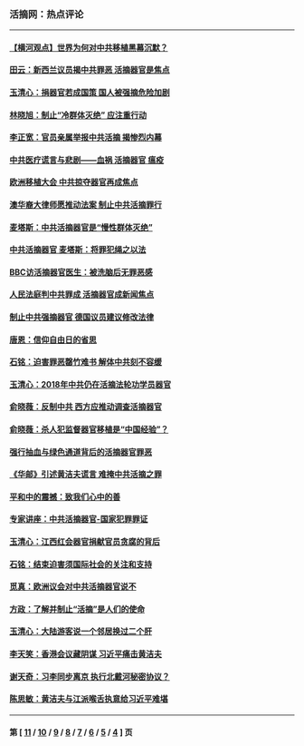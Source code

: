 ### 活摘网：热点评论
---
#### [【横河观点】世界为何对中共移植黑幕沉默？](../../pages/nf5879/n13244249.md?05170430) 
#### [田云：新西兰议员揭中共罪恶 活摘器官是焦点](../../pages/nf5879/n13070629.md?05170430) 
#### [玉清心：捐器官若成国策 国人被强摘危险加剧](../../pages/nf5879/n12802713.md?05170430) 
#### [林晓旭：制止“冷群体灭绝” 应注重行动](../../pages/nf5879/n12779736.md?05170430) 
#### [李正宽：官员亲属举报中共活摘 揭惨烈内幕](../../pages/nf5879/n12684490.md?05170430) 
#### [中共医疗谎言与悲剧——血祸 活摘器官 瘟疫](../../pages/nf5879/n12372103.md?05170430) 
#### [欧洲移植大会 中共掠夺器官再成焦点](../../pages/nf5879/n11538883.md?05170430) 
#### [澳华裔大律师愿推动法案 制止中共活摘罪行](../../pages/nf5879/n11377039.md?05170430) 
#### [麦塔斯：中共活摘器官是“慢性群体灭绝”](../../pages/nf5879/n11350529.md?05170430) 
#### [中共活摘器官 麦塔斯：将罪犯绳之以法](../../pages/nf5879/n11347973.md?05170430) 
#### [BBC访活摘器官医生：被洗脑后无罪恶感](../../pages/nf5879/n11335935.md?05170430) 
#### [人民法庭判中共罪成 活摘器官成新闻焦点](../../pages/nf5879/n11331578.md?05170430) 
#### [制止中共强摘器官 德国议员建议修改法律](../../pages/nf5879/n11249451.md?05170430) 
#### [唐恩：信仰自由日的省思](../../pages/nf5879/n11003525.md?05170430) 
#### [石铭：迫害罪恶罄竹难书  解体中共刻不容缓](../../pages/nf5879/n10942855.md?05170430) 
#### [玉清心：2018年中共仍在活摘法轮功学员器官](../../pages/nf5879/n10914646.md?05170430) 
#### [俞晓薇：反制中共 西方应推动调查活摘器官](../../pages/nf5879/n10794671.md?05170430) 
#### [俞晓薇：杀人犯监督器官移植是“中国经验”？](../../pages/nf5879/n10466427.md?05170430) 
#### [强行抽血与绿色通道背后的活摘器官罪恶](../../pages/nf5879/n10004708.md?05170430) 
#### [《华邮》引述黄洁夫谎言 难掩中共活摘之罪](../../pages/nf5879/n9642309.md?05170430) 
#### [平和中的震撼：致我们心中的善](../../pages/nf5879/n9021123.md?05170430) 
#### [专家讲座：中共活摘器官-国家犯罪罪证](../../pages/nf5879/n8828153.md?05170430) 
#### [玉清心：江西红会器官捐献官员贪腐的背后](../../pages/nf5879/n8522122.md?05170430) 
#### [石铭：结束迫害须国际社会的关注和支持](../../pages/nf5879/n8443497.md?05170430) 
#### [觅真：欧洲议会对中共活摘器官说不](../../pages/nf5879/n8337486.md?05170430) 
#### [方政：了解并制止“活摘”是人们的使命](../../pages/nf5879/n8329214.md?05170430) 
#### [玉清心：大陆游客说一个邻居换过二个肝](../../pages/nf5879/n8291404.md?05170430) 
#### [李天笑：香港会议藏阴谋 习近平痛击黄洁夫](../../pages/nf5879/n8241459.md?05170430) 
#### [谢天奇：习李同步离京 执行北戴河秘密协议？](../../pages/nf5879/n8230418.md?05170430) 
#### [陈思敏：黄洁夫与江派喉舌执意给习近平难堪](../../pages/nf5879/n8222166.md?05170430) 

---
#### 第 [ [11](./11.md?05170430) / [10](./10.md?05170430) / [9](./9.md?05170430) / [8](./8.md?05170430) / [7](./7.md?05170430) / [6](./6.md?05170430) / [5](./5.md?05170430) / [4](./4.md?05170430) ] 页
